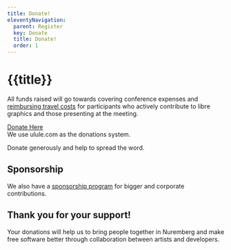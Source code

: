 ```yaml
---
title: Donate!
eleventyNavigation:
  parent: Register
  key: Donate
  title: Donate!
  order: 1
---
```


# {{title}}

All funds raised will go towards covering conference expenses and
[reimbursing travel costs]({{rootPath}}/reimbursement) for participants
who actively contribute to libre graphics and those presenting at the meeting.

<div class="call_for_action">
<a href="https://www.ulule.com/lgm25nbg/">Donate Here</a><br />
We use ulule.com as the donations system.
</div>

Donate generously and help to spread the word.

## Sponsorship

We also have a [sponsorship program]({{rootPath}}/sponsors/#sponsorship-information)
for bigger and corporate contributions.


## Thank you for your support!

Your donations will help us to bring people together in Nuremberg and make
free software better through collaboration between artists and developers.

